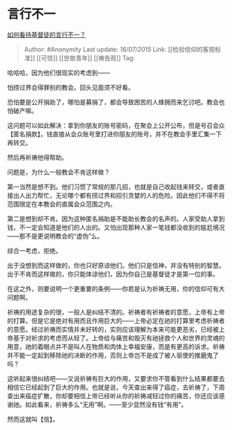 # 言行不一
[如何看待基督徒的言行不一？](https://www.zhihu.com/question/32192757/answer/55234494)

> Author: #Anonymity
> Last update: *16/07/2015*
> Link: [[检验信仰的客观标准]] [[可信]] [[世故青年]] [[祷告观]]
> Tag:

哈哈哈，因为他们很现实的考虑到——

怕捞过界会得罪别的教会。回头见面须不好看。

恐怕要是公开捐助了，哪怕是募捐了，都会导致困苦的人蜂拥而来乞讨吧。教会也怕破产嘛。

这问题可以如此解决：拿到你朋友的账号密码，在聚会上公开公布，但是号召会众【匿名捐款】。钱直接从会众账号里打进你朋友的账号，并不在教会手里汇集一下再转交。

然后再祈祷他得帮助。

问题是，为什么一般教会不肯这样做？

第一当然是想不到。他们习惯了常规的那几招，也就是自己收起钱来转交，或者直接出人出力帮忙，无论哪个都有捞过界和招引贪婪的人的危险。因此他们不得不将范围限定在本教会的直属会众范围之内。

第二是想到却不肯。因为这种匿名捐助是不能助长教会的名声的。人家受助人拿到钱，不一定会知道是他们的人出的。又怕出现那种人家一笔钱都没收到的尴尬境况——那不是更说明教会的“虚伪”么。

综合一考虑，拒绝。

出于没想到而这样做的，你也只好原谅他们。他们只是信神，并没有特别的智慧。出于不肯而这样做的，你只能体谅他们，因为你自己是基督徒才是第一位的事。

在这之外，则要说明一个更重要的条例——你若是认为祈祷无用，你的信仰可有大问题啊。

祈祷的用途复杂的很，一般人是纠结不清的。祈祷者有祈祷者的意愿，上帝有上帝的打算。但是它是绝对有用而且作用巨大的——上帝必定在祂的打算里考虑祈祷者的意愿。经过祈祷而实情并未好转的，实则应该理解为本来可能更恶劣，已经被上帝基于对祈求的考虑而从轻了。上帝给与痛苦和毁灭有祂拯救个人和世界的灵魂的用意，祂的着眼点并不是叫人在物质和肉体上幸福安康，而是有更高的诉求。祈祷并不能一定起到移除祂的决断的作用，否则上帝岂不是成了被人驱使的推磨鬼了吗？

这听起来很纠结吧——又说祈祷有巨大的作用，又要求你不管看到什么结果都要去相信它已经起到了巨大的作用。也就是说，今天查出来得了癌症，去祈祷了，下周查出来癌症扩散，你却要相信上帝已经听从你的祈祷减轻过你的痛苦，你还应该感谢祂。如此看来，祈祷多么“无用”啊。——至少显然没有钱“有用”。

然而这就叫【信】。

